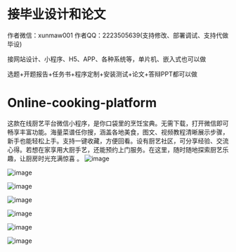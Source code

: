 # 接毕业设计和论文
作者微信：xunmaw001  作者QQ：2223505639(支持修改、部署调试、支持代做毕设)

接网站设计、小程序、H5、APP、各种系统等，单片机、嵌入式也可以做

选题+开题报告+任务书+程序定制+安装测试+论文+答辩PPT都可以做
# Online-cooking-platform
这款在线厨艺平台微信小程序，是你口袋里的烹饪宝典。无需下载，打开微信即可畅享丰富功能。海量菜谱任你搜，涵盖各地美食，图文、视频教程清晰展示步骤，新手也能轻松上手。支持一键收藏，方便回看。设有厨艺社区，可分享经验、交流心得。若想在家享用大厨手艺，还能预约上门服务。在这里，随时随地探索厨艺乐趣，让厨房时光充满惊喜 。 
![image](https://github.com/user-attachments/assets/6ce48c7e-c4b2-4f79-b5f9-f524795a8490)

![image](https://github.com/user-attachments/assets/52ed9866-d687-4023-a6f6-2f6cc24bec30)

![image](https://github.com/user-attachments/assets/27cca232-d1a3-4480-857d-b4ef931775d6)

![image](https://github.com/user-attachments/assets/bd4ccec5-c495-4b66-9454-4ea7e11a38b6)

![image](https://github.com/user-attachments/assets/9fcc0cdb-78c5-405b-ab81-6b96daa41117)

![image](https://github.com/user-attachments/assets/f8b8b0a0-cb25-457b-af4c-236850965c30)

![image](https://github.com/user-attachments/assets/5ef1cb31-65c5-4eb4-ab7e-eff8cfe1a3c2)
